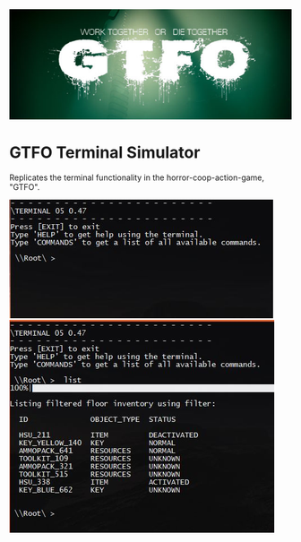 <img src="GTFO_banner1.png">

# GTFO Terminal Simulator
Replicates the terminal functionality in the horror-coop-action-game, "GTFO".

<img src="assets/img/demo.JPG">
<img src="assets/img/demo2.JPG">
